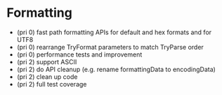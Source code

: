 # Formatting

* (pri 0) fast path formatting APIs for default and hex formats and for UTF8
* (pri 0) rearrange TryFormat parameters to match TryParse order
* (pri 0) performance tests and improvement
* (pri 2) support ASCII
* (pri 2) do API cleanup (e.g. rename formattingData to encodingData)
* (pri 2) clean up code
* (pri 2) full test coverage

